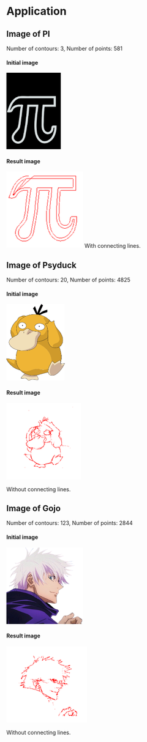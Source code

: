 # Application

## Image of PI
Number of contours: 3, Number of points: 581
#### Initial image
<img src="drawing/pictures/pi_try.png" alt="PI" style="height:200px;">

#### Result image
<img src="drawing/results/pi_result.png" alt="PI result" style="height:200px;">
With connecting lines.

## Image of Psyduck
Number of contours: 20, Number of points: 4825
#### Initial image
<img src="drawing/pictures/example.png" alt="Psyduck" style="height:200px;">

#### Result image
<img src="drawing/results/psyduck.png" alt="Psyduck result" style="height:200px;">

Without connecting lines.

## Image of Gojo
Number of contours: 123, Number of points: 2844
#### Initial image
<img src="drawing/pictures/gojo.png" alt="Gojo" style="height:200px;">

#### Result image
<img src="drawing/results/gojo_result.png" alt="Gojo result" style="height:200px;">

Without connecting lines.
